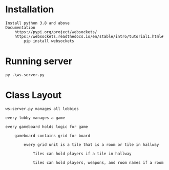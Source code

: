 # Installation
    Install python 3.8 and above
    Documentation
        https://pypi.org/project/websockets/
        https://websockets.readthedocs.io/en/stable/intro/tutorial1.html#
            pip install websockets

# Running server
    py .\ws-server.py
    
# Class Layout

    ws-server.py manages all lobbies

    every lobby manages a game

    every gameboard holds logic for game

        gameboard contains grid for board

            every grid unit is a tile that is a room or tile in hallway
            
                Tiles can hold players if a tile in hallway

                tiles can hold players, weapons, and room names if a room
